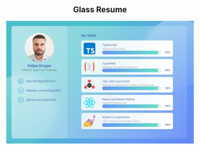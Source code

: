 <h2 align="center">Glass Resume</h2>

![Ecoleta](https://github.com/lipex360x/glass-resume/blob/master/images/screen.jpg)